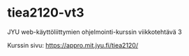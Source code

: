 # tiea2120-vt3
JYU web-käyttöliittymien ohjelmointi-kurssin viikkotehtävä 3

Kurssin sivu: https://appro.mit.jyu.fi/tiea2120/
